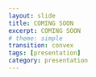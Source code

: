 ```yaml
---
layout: slide
title: COMING SOON
excerpt: COMING SOON
# theme: simple
transition: convex
tags: [presentation]
category: presentation
---
```

